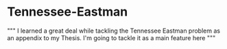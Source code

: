 # Tennessee-Eastman
"""
I learned a great deal while tackling the Tennessee Eastman problem as an appendix to my Thesis. 
I'm going to tackle it as a main feature here
"""
